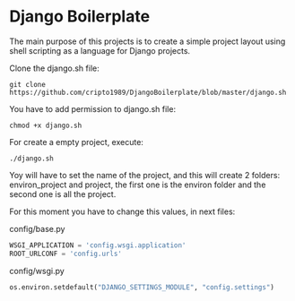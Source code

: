 # Django Boilerplate
The main purpose of this projects is to create a simple project layout using shell scripting as a language for Django projects.

Clone the django.sh file:

```
git clone https://github.com/cripto1989/DjangoBoilerplate/blob/master/django.sh
```

You have to add permission to django.sh file:
```
chmod +x django.sh
```

For create a empty project, execute:
```
./django.sh
```

Yoy will have to set the name of the project, and this will create 2 folders: environ_project and project, the first one is the environ folder and the second one is all the project.

For this moment you have to change this values, in next files:

config/base.py
```python
WSGI_APPLICATION = 'config.wsgi.application'
ROOT_URLCONF = 'config.urls'
```

config/wsgi.py
```python
os.environ.setdefault("DJANGO_SETTINGS_MODULE", "config.settings")
```
